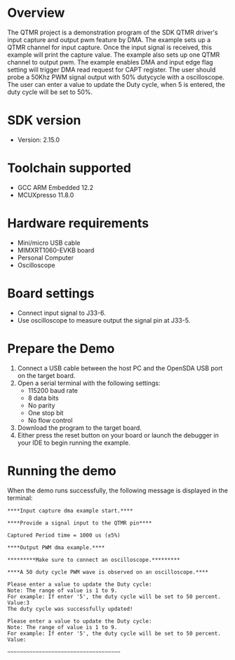 Overview
========

The QTMR project is a demonstration program of the SDK QTMR driver's input capture and output pwm feature by DMA.
The example sets up a QTMR channel for input capture. Once the input signal is received, this example will print the capture value.
The example also sets up one QTMR channel to output pwm. The example enables DMA and input edge flag setting will trigger DMA read
request for CAPT register. The user should probe a 50Khz PWM signal output with 50% dutycycle with a oscilloscope.
The user can enter a value to update the Duty cycle, when 5 is entered, the duty cycle will be set to 50%.

SDK version
===========
- Version: 2.15.0

Toolchain supported
===================
- GCC ARM Embedded  12.2
- MCUXpresso  11.8.0

Hardware requirements
=====================
- Mini/micro USB cable
- MIMXRT1060-EVKB board
- Personal Computer
- Oscilloscope

Board settings
==============
- Connect input signal to J33-6.
- Use oscilloscope to measure output the signal pin at J33-5.

Prepare the Demo
================
1.  Connect a USB cable between the host PC and the OpenSDA USB port on the target board. 
2.  Open a serial terminal with the following settings:
    - 115200 baud rate
    - 8 data bits
    - No parity
    - One stop bit
    - No flow control
3. Download the program to the target board.
4. Either press the reset button on your board or launch the debugger in your IDE to begin running the example.

Running the demo
================
When the demo runs successfully, the following message is displayed in the terminal:
~~~~~~~~~~~~~~~~~~~~~~~~~~~~~~~~~~~~~
****Input capture dma example start.****

****Provide a signal input to the QTMR pin****

Captured Period time = 1000 us (±5%)

****Output PWM dma example.****

*********Make sure to connect an oscilloscope.*********

****A 50 duty cycle PWM wave is observed on an oscilloscope.****

Please enter a value to update the Duty cycle:
Note: The range of value is 1 to 9.
For example: If enter '5', the duty cycle will be set to 50 percent.
Value:3
The duty cycle was successfully updated!

Please enter a value to update the Duty cycle:
Note: The range of value is 1 to 9.
For example: If enter '5', the duty cycle will be set to 50 percent.
Value:

~~~~~~~~~~~~~~~~~~~~~~~~~~~~~~~~~~~~
